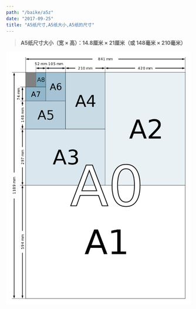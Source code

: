 ```yaml
---
path: "/baike/a5z"
date: "2017-09-25"
title: "A5纸尺寸,A5纸大小,A5纸的尺寸"
---
```


> **A5纸尺寸大小（宽 × 高）：14.8厘米 × 21厘米（或 148毫米 × 210毫米）**   
   
![纸的尺寸](/img/a_size_illustration2.png)

